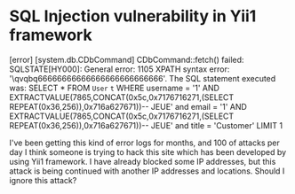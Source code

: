 
# SQL Injection vulnerability in Yii1 framework

[error] [system.db.CDbCommand] CDbCommand::fetch()
failed: SQLSTATE[HY000]: General error: 1105 XPATH syntax error:
'\qvqbq66666666666666666666666666'. The SQL statement executed was:
SELECT * FROM `User` `t` WHERE username = '1' AND
EXTRACTVALUE(7865,CONCAT(0x5c,0x7176716271,(SELECT
REPEAT(0x36,256)),0x716a627671))-- JEUE' and email = '1' AND
EXTRACTVALUE(7865,CONCAT(0x5c,0x7176716271,(SELECT
REPEAT(0x36,256)),0x716a627671))-- JEUE' and title = 'Customer' LIMIT
1

I've been getting this kind of error logs for months, and 100 of attacks per day
I think someone is trying to hack this site which has been developed by using Yii1 framework.
I have already blocked some IP addresses, but this attack is being continued with another IP addresses and locations.
Should I ignore this attack?

        
